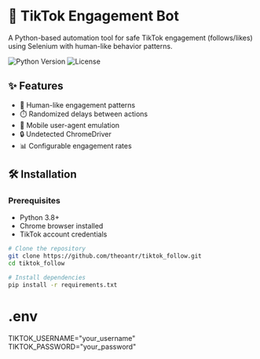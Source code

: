 # 🤖 TikTok Engagement Bot

A Python-based automation tool for safe TikTok engagement (follows/likes) using Selenium with human-like behavior patterns.

![Python Version](https://img.shields.io/badge/python-3.8%2B-blue)
![License](https://img.shields.io/badge/license-MIT-green)

## ✨ Features
- 🧠 Human-like engagement patterns
- ⏱️ Randomized delays between actions
- 📱 Mobile user-agent emulation
- 🔒 Undetected ChromeDriver
- 📊 Configurable engagement rates

## 🛠 Installation

### Prerequisites
- Python 3.8+
- Chrome browser installed
- TikTok account credentials

```bash
# Clone the repository
git clone https://github.com/theoantr/tiktok_follow.git
cd tiktok_follow

# Install dependencies
pip install -r requirements.txt
```
# .env
TIKTOK_USERNAME="your_username"
TIKTOK_PASSWORD="your_password"
